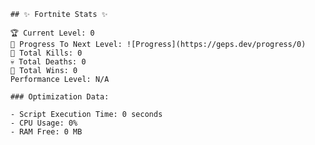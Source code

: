 
        ## ✨ Fortnite Stats ✨
        
        🏆 Current Level: 0
        🎉 Progress To Next Level: ![Progress](https://geps.dev/progress/0)
        🎯 Total Kills: 0
        💀 Total Deaths: 0
        👑 Total Wins: 0
        Performance Level: N/A
        
        ### Optimization Data:
        
        - Script Execution Time: 0 seconds
        - CPU Usage: 0%
        - RAM Free: 0 MB
        
